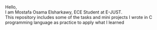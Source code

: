 Hello, 
<br />
I am Mostafa Osama Elsharkawy, ECE Student at E-JUST.
<br />
This repository includes some of the tasks and mini projects I wrote in C programming language as practice to apply what I learned
